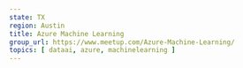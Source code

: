 ```yaml
---
state: TX
region: Austin
title: Azure Machine Learning
group_url: https://www.meetup.com/Azure-Machine-Learning/
topics: [ dataai, azure, machinelearning ]
---
```

